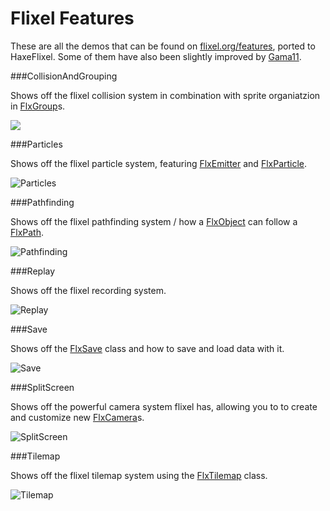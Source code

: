 Flixel Features
=======
These are all the demos that can be found on [flixel.org/features](http://flixel.org/features.html), ported to HaxeFlixel. Some of them have also been slightly improved by [Gama11](https://github.com/Gama11).

###CollisionAndGrouping 

Shows off the flixel collision system in combination with sprite organiatzion in [FlxGroup](https://github.com/HaxeFlixel/flixel/blob/dev/flixel/group/FlxTypedGroup.hx?source=cc)s.

![](http://www.haxeflixel.com/sites/haxeflixel.com/files/styles/resources_thumbnails/public/CollisionAndGrouping.png?itok=f-hGMZaf)

###Particles

Shows off the flixel particle system, featuring [FlxEmitter](https://github.com/HaxeFlixel/flixel/blob/dev/flixel/effects/particles/FlxEmitter.hx) and [FlxParticle](https://github.com/HaxeFlixel/flixel/blob/dev/flixel/effects/particles/FlxParticle.hx).

![Particles](http://www.haxeflixel.com/sites/haxeflixel.com/files/styles/resources_thumbnails/public/Particles.png?itok=utDnO4PN)

###Pathfinding

Shows off the flixel pathfinding system / how a [FlxObject](https://github.com/HaxeFlixel/flixel/blob/dev/flixel/FlxObject.hx) can follow a [FlxPath](https://github.com/HaxeFlixel/flixel/blob/dev/flixel/util/FlxPath.hx).

![Pathfinding](http://www.haxeflixel.com/sites/haxeflixel.com/files/styles/resources_thumbnails/public/Pathfinding.png?itok=-g1wSXfZ)

###Replay

Shows off the flixel recording system.

![Replay](http://www.haxeflixel.com/sites/haxeflixel.com/files/styles/resources_thumbnails/public/Replay.png?itok=3I2gXzb1)

###Save

Shows off the [FlxSave](https://github.com/HaxeFlixel/flixel/blob/dev/flixel/util/FlxSave.hx) class and how to save and load data with it.

![Save](http://www.haxeflixel.com/sites/haxeflixel.com/files/styles/resources_thumbnails/public/Save.png?itok=dY6x_11v)

###SplitScreen

Shows off the powerful camera system flixel has, allowing you to to create and customize new [FlxCamera](https://github.com/HaxeFlixel/flixel/blob/dev/flixel/FlxCamera.hx)s.

![SplitScreen](http://www.haxeflixel.com/sites/haxeflixel.com/files/styles/resources_thumbnails/public/SplitScreen_0.png?itok=mcrXfxlQ)

###Tilemap

Shows off the flixel tilemap system using the [FlxTilemap](https://github.com/HaxeFlixel/flixel/blob/dev/flixel/tile/FlxTilemap.hx) class.

![Tilemap](http://www.haxeflixel.com/sites/haxeflixel.com/files/styles/resources_thumbnails/public/Tilemap.png?itok=8VPFeYFM)


